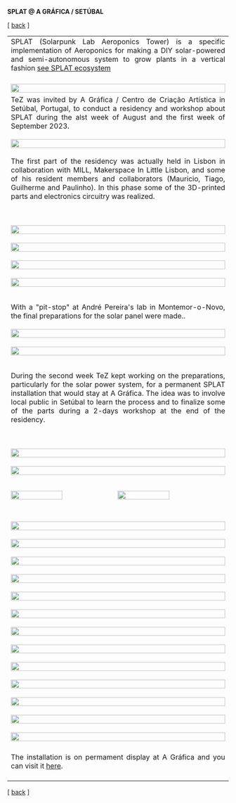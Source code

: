 **SPLAT @ A GRÁFICA / SETÚBAL**


<!-------  BACK   --------->
<p align="left" >[ <a href="../README.md#readme-top"> back</a> ]</p>



<table width = 90%>
<tr>
<td align = "justify" width = 90% colspan=2>
SPLAT (Solarpunk Lab Aeroponics Tower) is a specific implementation of Aeroponics for making a DIY solar-powered and semi-autonomous system to grow plants in a vertical fashion <a href="splat.md"> see SPLAT ecosystem</a> 
<br><br>
</tr>

<tr>
<td align = "justify" width = 100% colspan=2>
<img src="splat-g-01.jpg"  width=100%>
<br>
</tr>


<tr>
<td align = "justify" width = 90% colspan=2>
TeZ was invited by A Gráfica / Centro de Criação Artística in Setúbal, Portugal, to conduct a residency and workshop about SPLAT during the alst week of August and the first week of September 2023. 
<br><br>
<img src="splat-g-02.jpg"  width=100%>
<br><br>
The first part of the residency was actually held in Lisbon in collaboration with MILL, Makerspace In Little Lisbon, and some of his resident members  and collaborators (Mauricio, Tiago, Guilherme and Paulinho). In this phase some of the 3D-printed parts and electronics circuitry was realized. 

<br><br>
<img src="splat-g-03.jpg"  width=100%>
<br><br>
<img src="splat-g-04.jpg"  width=100%>
<br><br>
<img src="splat-g-05.jpg"  width=100%>
<br><br>
<img src="splat-g-06.jpg"  width=100%>
<br><br>

With a "pit-stop" at André Pereira's lab in  Montemor-o-Novo, the final preparations for the solar panel were made..
<br><br>
<img src="splat-g-07.jpg"  width=100%>
<br><br>
<img src="splat-g-08.jpg"  width=100%>
<br><br>

During the second week TeZ kept working on the preparations, particularly for the solar power system,  for a permanent SPLAT installation that would stay at A Gráfica. The idea was to involve local public in Setúbal to learn the process and to finalize some of the parts during a 2-days workshop at the end of the residency.

<br><br>
<img src="splat-g-09.jpg"  width=100%>
<br><br>
<img src="splat-g-11.gif"  width=100%>
<br><br>

<img src="splat-g-12.jpg" width = 49%>
<img src="splat-g-13.jpg" width = 49%>
<br><br>


<br>
</tr>



<tr>
<td align = "justify" width = 50%  colspan=2>
<img src="splat-g-14.jpg"  width=100%>
<br><br>
<img src="splat-g-15.jpg"  width=100%>
<br><br>
<img src="splat-g-16.jpg"  width=100%>
<br><br>
<img src="splat-g-17.jpg"  width=100%>
<br><br>
<img src="splat-g-18.jpg"  width=100%>
<br><br>
<img src="splat-g-19.jpg"  width=100%>
<br><br>
<img src="splat-g-v-2.gif"  width=100%>
<br><br>

<img src="splat-g-21.jpg"  width=100%>
<br><br>

<img src="splat-g-22.jpg"  width=100%>
<br><br>
<img src="splat-g-23.jpg"  width=100%>
<br><br>
<img src="splat-g-24.jpg"  width=100%>
<br><br>
<img src="splat-g-25.jpg"  width=100%>
<br><br>
<img src="splat-g-26.jpg"  width=100%>
<br><br>

<tr>
<td align = "justify" width =100%> 
The installation is on permament display at A Gráfica and you can visit it <A href="https://maps.app.goo.gl/h3H1VibhitQ3pkAq6" target = "new">here</a>.
<br><br>
</tr>




</table>
 
 <!-------  BACK   --------->
<p align="left" >[ <a href="../README.md#readme-top"> back</a> ]</p>